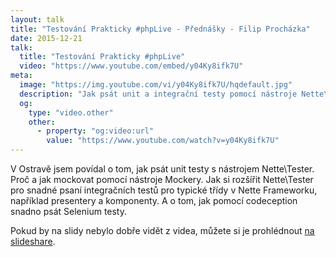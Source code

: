 ```yaml
---
layout: talk
title: "Testování Prakticky #phpLive - Přednášky - Filip Procházka"
date: 2015-12-21
talk:
  title: "Testování Prakticky #phpLive"
  video: "https://www.youtube.com/embed/y04Ky8ifk7U"
meta:
  image: "https://img.youtube.com/vi/y04Ky8ifk7U/hqdefault.jpg"
  description: "Jak psát unit a integrační testy pomocí nástroje Nette\\Tester, jak mockovat závislosti pomocí Mockery a jak psát selenium testy pomocí Codeception."
  og:
    type: "video.other"
    other:
      - property: "og:video:url"
        value: "https://www.youtube.com/watch?v=y04Ky8ifk7U"
---
```


V Ostravě jsem povídal o tom, jak psát unit testy s nástrojem Nette\Tester.
Proč a jak mockovat pomocí nástroje Mockery.
Jak si rozšířit Nette\Tester pro snadné psaní integračních testů pro typické třídy v Nette Frameworku, například presentery a komponenty.
A o tom, jak pomocí codeception snadno psát Selenium testy.

Pokud by na slidy nebylo dobře vidět z videa, můžete si je prohlédnout [na slideshare][slides].

[slides]: http://www.slideshare.net/HosipLan/testovn-prakticky
